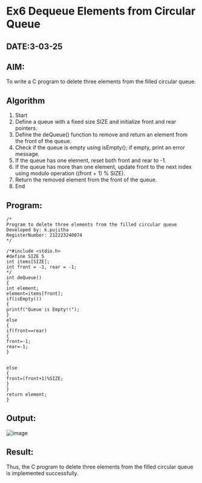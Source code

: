 # Ex6 Dequeue Elements from Circular Queue
## DATE:3-03-25
## AIM:
To write a C program to delete three elements from the filled circular queue.

## Algorithm
1. Start 
2. Define a queue with a fixed size SIZE and initialize front and rear pointers. 
3. Define the deQueue() function to remove and return an element from the front of the queue. 
4. Check if the queue is empty using isEmpty(); if empty, print an error message. 
5. If the queue has one element, reset both front and rear to -1. 
6. If the queue has more than one element, update front to the next index using modulo 
operation ((front + 1) % SIZE). 
7. Return the removed element from the front of the queue. 
8. End   

## Program:
```
/*
Program to delete three elements from the filled circular queue
Developed by: k.pujitha
RegisterNumber: 212223240074 
*/
```
```
/*#include <stdio.h> 
#define SIZE 5 
int items[SIZE]; 
int front = -1, rear = -1; 
*/ 
int deQueue() 
{ 
int element; 
element=items[front]; 
if(isEmpty()) 
{ 
printf("Queue is Empty!!"); 
} 
else 
{ 
if(front==rear) 
{ 
front=-1; 
rear=-1; 
} 
  
  
else 
{ 
front=(front+1)%SIZE; 
} 
} 
return element; 
}
```
## Output:
![image](https://github.com/user-attachments/assets/af3df324-9d47-4337-b592-1804d419e6a6)

## Result:
Thus, the C program to delete three elements from the filled circular queue is implemented successfully.
